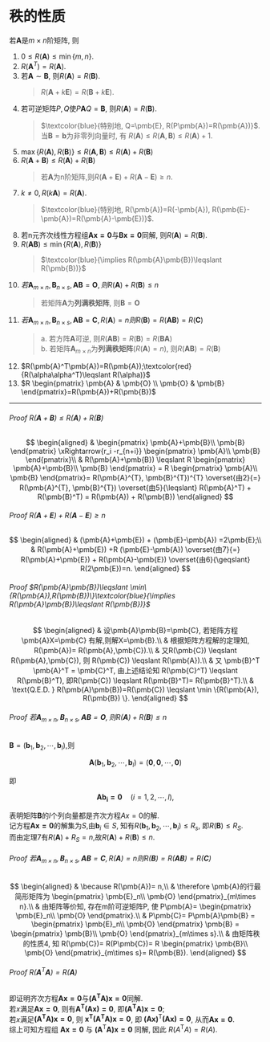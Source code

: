 # 秩的性质

若$\pmb{A}$是$m \times n$阶矩阵, 则

1. $0 \leqslant R(\pmb{A}) \leqslant \min\{m, n\}$.
2. $R(\pmb{A}^{T})=R(\pmb{A})$.
3. 若$\pmb{A} \sim \pmb{B}$, 则$R(\pmb{A})=R(\pmb{B})$.
   > $R(\pmb{A}+k\pmb{E})=R(\pmb{B}+k\pmb{E})$.
4. 若可逆矩阵$P,Q$使$P\pmb{A}Q=\pmb{B}$, 则$R(\pmb{A})=R(\pmb{B})$.
   > $\textcolor{blue}{特别地, Q=\pmb{E}, R(P\pmb{A})=R(\pmb{A})}$. <BR>
   > 当$\pmb{B}=\pmb{b}$为非零列向量时, 有 $R(\pmb{A}) \leqslant R(\pmb{A},\pmb{B}) \leqslant R(\pmb{A}) + 1$. <BR>
5. $\max\{R(\pmb{A}),R(\pmb{B})\}\leqslant R(\pmb{A},\pmb{B})\leqslant R(\pmb{A})+R(\pmb{B})$
6. $R(\pmb{A}+\pmb{B}) \leqslant R(\pmb{A})+R(\pmb{B})$
   > 若$\pmb{A}$为n阶矩阵,则$R(\pmb{A}+\pmb{E})+R(\pmb{A}-\pmb{E}) \geqslant n$.
7. $k\not=0, R(k\pmb{A})=R(\pmb{A})$.
   > $\textcolor{blue}{特别地, R(\pmb{A})=R(-\pmb{A}), R(\pmb{E}-\pmb{A})=R(\pmb{A}-\pmb{E})}$.
8. 若n元齐次线性方程组$\pmb{Ax=0}$与$\pmb{Bx=0}$同解, 则$R(\pmb{A})=R(\pmb{B})$.
9. $R(\pmb{A}\pmb{B})\leqslant \min\{R(\pmb{A}),R(\pmb{B})\}$
   > $\textcolor{blue}{\implies R(\pmb{A}\pmb{B})\leqslant R(\pmb{B})}$
10. $若\pmb{A}_{m \times n},\pmb{B}_{n \times s},\pmb{A}\pmb{B}=\pmb{O}, 则R(\pmb{A})+R(\pmb{B}) \leqslant n$
    > 若矩阵$\pmb{A}$为**列满秩矩阵**, 则$\pmb{B}=\pmb{O}$
11. $若\pmb{A}_{m \times n},\pmb{B}_{n \times s},\pmb{A}\pmb{B}=\pmb{C}, R(\pmb{A})=n 则R(\pmb{B})= R(\pmb{A}\pmb{B})=R(\pmb{C})$
    > a. 若方阵$\pmb{A}$可逆, 则$R(\pmb{A}\pmb{B})=R(\pmb{B})=R(\pmb{B}\pmb{A})$ <BR>
    > b. 若矩阵$\pmb{A}_{m\times n}$为**列满秩矩阵**($R(\pmb{A})=n$), 则$R(\pmb{A}\pmb{B})=R(\pmb{B})$
12. $R(\pmb{A}^T\pmb{A})=R(\pmb{A});\textcolor{red}{R(\alpha\alpha^T)\leqslant R(\alpha)}$
13. $R
\begin{pmatrix}
	\pmb{A} & \pmb{O} \\
	\pmb{O} & \pmb{B}
\end{pmatrix}=R(\pmb{A})+R(\pmb{B})$

---

###### Proof $R(\pmb{A}+\pmb{B}) \leqslant R(\pmb{A})+R(\pmb{B})$

$$
\begin{aligned}
	&
	\begin{pmatrix}
		\pmb{A}+\pmb{B}\\
		\pmb{B}
	\end{pmatrix}
	\xRightarrow{r_i -r_{n+i}}
	\begin{pmatrix}
		\pmb{A}\\
		\pmb{B}
	\end{pmatrix}\\
	& R(\pmb{A}+\pmb{B}) \leqslant R
	\begin{pmatrix}
		\pmb{A}+\pmb{B}\\
		\pmb{B}
	\end{pmatrix} = R
	\begin{pmatrix}
		\pmb{A}\\
		\pmb{B}
	\end{pmatrix}=
	R(\pmb{A}^{T}, \pmb{B}^{T})^{T} \overset{由2}{=}
	R(\pmb{A}^{T}, \pmb{B}^{T}) \overset{由5}{\leqslant}
	R(\pmb{A}^T) + R(\pmb{B}^T) = R(\pmb{A}) + R(\pmb{B})
\end{aligned}
$$

###### Proof $R(\pmb{A}+\pmb{E})+R(\pmb{A}-\pmb{E}) \geqslant n$

$$
\begin{aligned}
	& (\pmb{A}+\pmb{E}) + (\pmb{E}-\pmb{A}) =2\pmb{E};\\
	& R(\pmb{A}+\pmb{E}) +R (\pmb{E}-\pmb{A}) \overset{由7}{=}
	R(\pmb{A}+\pmb{E}) + R(\pmb{A}-\pmb{E}) \overset{由6}{\geqslant} R(2\pmb{E})=n.
\end{aligned}
$$

###### Proof $R(\pmb{A}\pmb{B})\leqslant \min\{R(\pmb{A}),R(\pmb{B})\}\textcolor{blue}{\implies R(\pmb{A}\pmb{B})\leqslant R(\pmb{B})}$

$$
\begin{aligned}
	& 设\pmb{A}\pmb{B}=\pmb{C}, 若矩阵方程 \pmb{A}X=\pmb{C} 有解,则解X=\pmb{B}.\\
 & 根据矩阵方程解的定理知, R(\pmb{A})= R(\pmb{A},\pmb{C}).\\
	& 又R(\pmb{C}) \leqslant R(\pmb{A},\pmb{C}), 则 R(\pmb{C}) \leqslant R(\pmb{A}).\\
	& 又 \pmb{B}^T \pmb{A}^T = \pmb{C}^T, 由上述结论知 R(\pmb{C}^T) \leqslant R(\pmb{B}^T), 即R(\pmb{C}) \leqslant R(\pmb{B}^T)= R(\pmb{B}^T).\\
	& \text{Q.E.D. } R(\pmb{A}\pmb{B})=R(\pmb{C}) \leqslant \min \{R(\pmb{A}), R(\pmb{B}) \}.
\end{aligned}
$$

###### Proof $若\pmb{A}_{m \times n},\pmb{B}_{n \times s},\pmb{A}\pmb{B}=\pmb{O}, 则R(\pmb{A})+R(\pmb{B}) \leqslant n$

$\pmb{B}=(\pmb{b}_1,\pmb{b}_2,\cdots,\pmb{b}_l)$,则

$$
\pmb{A}(\pmb{b}_1,\pmb{b}_2,\cdots,\pmb{b}_l)=(\pmb{0},\pmb{0},\cdots,\pmb{0})
$$

即

$$
\pmb{Ab_i=0}\quad(i=1,2,\cdots,l),
$$

表明矩阵$\pmb{B}$的$l$个列向量都是齐次方程$Ax=0$的解. <BR>
记方程$\pmb{Ax=0}$的解集为$S$,由$\pmb{b}_i\in S$,
知有$R(\pmb{b}_1,\pmb{b}_2,\cdots,\pmb{b}_i)\leqslant R_s$,
即$R(\pmb{B})\leqslant R_S$. <BR>
而由定理7有$R(\pmb{A})+R_S=n$,故$R(\pmb{A})+R(\pmb{B})\leqslant n$.

###### Proof $若\pmb{A}_{m \times n},\pmb{B}_{n \times s},\pmb{A}\pmb{B}=\pmb{C}, R(\pmb{A})=n 则R(\pmb{B})= R(\pmb{A}\pmb{B})=R(\pmb{C})$

$$
\begin{aligned}
	& \because R(\pmb{A})= n,\\
	& \therefore \pmb{A}的行最简形矩阵为
	\begin{pmatrix}
		\pmb{E}_n\\
		\pmb{O}
	\end{pmatrix}_{m\times n}.\\
	& 由矩阵等价知, 存在m阶可逆矩阵P, 使 P\pmb{A}=
	\begin{pmatrix}
		\pmb{E}_n\\
		\pmb{O}
	\end{pmatrix}.\\
	& P\pmb{C}= P\pmb{A}\pmb{B} =
	\begin{pmatrix}
		\pmb{E}_n\\
		\pmb{O}
	\end{pmatrix} \pmb{B} =
	\begin{pmatrix}
		\pmb{B}\\
		\pmb{O}
	\end{pmatrix}_{m\times s}.\\
	& 由矩阵秩的性质4, 知 R(\pmb{C})= R(P\pmb{C})= R
	\begin{pmatrix}
		\pmb{B}\\
		\pmb{O}
	\end{pmatrix}_{m\times s}= R(\pmb{B}).
\end{aligned}
$$

###### Proof $R(\pmb{A}^T\pmb{A})=R(\pmb{A})$

即证明齐次方程$\pmb{Ax=0}$与$\pmb{(A^TA)x=0}$同解. <BR>
若$x$满足$\pmb{Ax=0}$, 则有$\pmb{A^T(Ax)=0}$, 即$\pmb{(A^{T}A)x = 0}$; <BR>
若$x$满足$\pmb{(A^{T}A)x = 0}$, 则 $\pmb{x^{T}(A^{T}A)x = 0}$, 即 $\pmb{(Ax)^{\mathrm{T}}(Ax) = 0}$,
从而$\pmb{Ax=0}$. <BR>
综上可知方程组 $\pmb{Ax = 0}$ 与 $\pmb{(A^{\mathrm{T}}A)x = 0}$ 同解, 因此 $R(A^{\mathrm{T}}A) = R(A)$.
